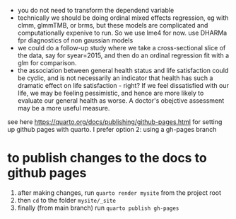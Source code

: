 * you do not need to transform the dependend variable
* technically we should be doing ordinal mixed effects regression, eg with clmm, glmmTMB, or brms, but these models are complicated and computationally expenive to run. So we use lme4 for now. use DHARMa fpr diagnostics of non gaussian models
* we could do a follow-up study where we take a cross-sectional slice of the data, say for syear=2015, and then do an ordinal regression fit with a glm for comparison. 
* the association between general health status and life satisfaction could be cyclic, and is not necessarily an indicator that health has such a dramatic effect on life satisfaction - right? If we feel dissatisfied with our life, we may be feeling pessimistic, and hence are more likely to evaluate our general health as worse. A doctor's obejctive assessment may be a more useful measure. 


see here https://quarto.org/docs/publishing/github-pages.html for setting up github pages with quarto. I prefer option 2: using a gh-pages branch 

# to publish changes to the docs to github pages
1. after making changes, run `quarto render mysite` from the project root
2. then `cd` to the folder `mysite/_site`
3. finally (from main branch) run `quarto publish gh-pages`
